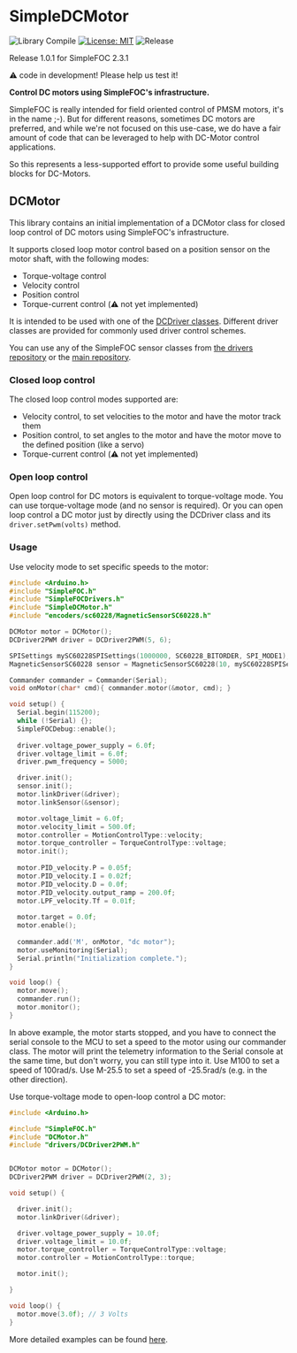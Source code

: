 # SimpleDCMotor


![Library Compile](https://github.com/simplefoc/Arduino-FOC-dcmotor/workflows/Library%20Compile/badge.svg)
[![License: MIT](https://img.shields.io/badge/License-MIT-yellow.svg)](https://opensource.org/licenses/MIT)
![Release](https://www.ardu-badge.com/badge/SimpleDCMotor.svg?)


Release 1.0.1 for SimpleFOC 2.3.1

:warning: code in development! Please help us test it!


**Control DC motors using SimpleFOC's infrastructure.**

SimpleFOC is really intended for field oriented control of PMSM motors, it's in the name ;-). But for different reasons, sometimes DC motors are preferred, and while we're not focused on this use-case, we do have a fair amount of code that can be leveraged to help with DC-Motor control applications.

So this represents a less-supported effort to provide some useful building blocks for DC-Motors.

## DCMotor

This library contains an initial implementation of a DCMotor class for closed loop control of DC motors using SimpleFOC's infrastructure.

It supports closed loop motor control based on a position sensor on the motor shaft, with the following modes:

- Torque-voltage control
- Velocity control
- Position control
- Torque-current control (:warning: not yet implemented)

It is intended to be used with one of the [DCDriver classes](src/drivers/). Different driver classes are provided for commonly used driver control schemes.

You can use any of the SimpleFOC sensor classes from [the drivers repository](https://github.com/simplefoc/Arduino-FOC-drivers/tree/master/src/encoders) or the [main repository](https://github.com/simplefoc/Arduino-FOC/tree/master/src/sensors).

### Closed loop control

The closed loop control modes supported are:

- Velocity control, to set velocities to the motor and have the motor track them
- Position control, to set angles to the motor and have the motor move to the defined position (like a servo)
- Torque-current control (:warning: not yet implemented)


### Open loop control

Open loop control for DC motors is equivalent to torque-voltage mode. You can use torque-voltage mode (and no sensor is required). Or you can open loop control a DC motor just by directly using the DCDriver class and its `driver.setPwm(volts)` method.

### Usage

Use velocity mode to set specific speeds to the motor:

```c++
#include <Arduino.h>
#include "SimpleFOC.h"
#include "SimpleFOCDrivers.h"
#include "SimpleDCMotor.h"
#include "encoders/sc60228/MagneticSensorSC60228.h"

DCMotor motor = DCMotor();
DCDriver2PWM driver = DCDriver2PWM(5, 6);

SPISettings mySC60228SPISettings(1000000, SC60228_BITORDER, SPI_MODE1);
MagneticSensorSC60228 sensor = MagneticSensorSC60228(10, mySC60228SPISettings);

Commander commander = Commander(Serial);
void onMotor(char* cmd){ commander.motor(&motor, cmd); }

void setup() {
  Serial.begin(115200);
  while (!Serial) {};
  SimpleFOCDebug::enable();
  
  driver.voltage_power_supply = 6.0f;
  driver.voltage_limit = 6.0f;
  driver.pwm_frequency = 5000;

  driver.init();
  sensor.init();
  motor.linkDriver(&driver);
  motor.linkSensor(&sensor);

  motor.voltage_limit = 6.0f;
  motor.velocity_limit = 500.0f;
  motor.controller = MotionControlType::velocity;
  motor.torque_controller = TorqueControlType::voltage;
  motor.init();
  
  motor.PID_velocity.P = 0.05f;
  motor.PID_velocity.I = 0.02f;
  motor.PID_velocity.D = 0.0f;
  motor.PID_velocity.output_ramp = 200.0f;
  motor.LPF_velocity.Tf = 0.01f;
  
  motor.target = 0.0f;
  motor.enable();
  
  commander.add('M', onMotor, "dc motor");
  motor.useMonitoring(Serial);
  Serial.println("Initialization complete.");
}

void loop() {
  motor.move();
  commander.run();
  motor.monitor();
}
```

In above example, the motor starts stopped, and you have to connect the serial console to the MCU to set a speed to the motor using our commander class. The motor will print the telemetry information to the Serial console at the same time, but don't worry, you can still type into it. Use M100 to set a speed of 100rad/s. Use M-25.5 to set a speed of -25.5rad/s (e.g. in the other direction).



Use torque-voltage mode to open-loop control a DC motor:

```c++
#include <Arduino.h>

#include "SimpleFOC.h"
#include "DCMotor.h"
#include "drivers/DCDriver2PWM.h"


DCMotor motor = DCMotor();
DCDriver2PWM driver = DCDriver2PWM(2, 3);

void setup() {

  driver.init();
  motor.linkDriver(&driver);

  driver.voltage_power_supply = 10.0f;
  driver.voltage_limit = 10.0f;
  motor.torque_controller = TorqueControlType::voltage;
  motor.controller = MotionControlType::torque;

  motor.init();

}

void loop() {
  motor.move(3.0f); // 3 Volts
}
```

More detailed examples can be found [here](examples/).
